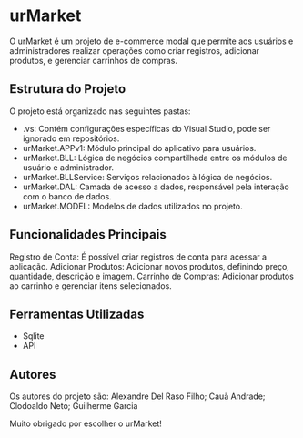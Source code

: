 # urMarket

O urMarket é um projeto de e-commerce modal que permite aos usuários e 
administradores realizar operações como criar registros, adicionar produtos, e gerenciar carrinhos de compras.

## Estrutura do Projeto

O projeto está organizado nas seguintes pastas:

- .vs: Contém configurações específicas do Visual Studio, pode ser ignorado em repositórios.
- urMarket.APPv1: Módulo principal do aplicativo para usuários.
- urMarket.BLL: Lógica de negócios compartilhada entre os módulos de usuário e administrador.
- urMarket.BLLService: Serviços relacionados à lógica de negócios.
- urMarket.DAL: Camada de acesso a dados, responsável pela interação com o banco de dados.
- urMarket.MODEL: Modelos de dados utilizados no projeto.

## Funcionalidades Principais

Registro de Conta: É possível criar registros de conta para acessar a aplicação.
Adicionar Produtos: Adicionar novos produtos, definindo preço, quantidade, descrição e imagem.
Carrinho de Compras: Adicionar produtos ao carrinho e gerenciar itens selecionados.

## Ferramentas Utilizadas

- Sqlite
- API



## Autores
 
Os autores do projeto são: Alexandre Del Raso Filho; Cauã Andrade; Clodoaldo Neto; Guilherme Garcia

Muito obrigado por escolher o urMarket!

